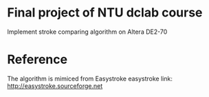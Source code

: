 # Final project of NTU dclab course
Implement stroke comparing algorithm on Altera DE2-70

# Reference
The algorithm is mimiced from Easystroke
easystroke link: http://easystroke.sourceforge.net
